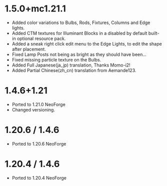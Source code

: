 # 1.5.0+mc1.21.1
* Added color variations to Bulbs, Rods, Fixtures, Columns and Edge lights.
* Added CTM textures for Illuminant Blocks in a disabled by default built-in optional resource pack.
* Added a sneak right click edit menu to the Edge Lights, to edit the shape after placement.
* Fixed Lamp Posts not being as bright as they should have been...
* Fixed missing particle texture on the Bulbs.
* Added Full Japanese(ja_jp) translation, Thanks Momo-i2!
* Added Partial Chinese(zh_cn) translation from Aemande123.

# 1.4.6+1.21
* Ported to 1.21.0 NeoForge
* Changed versioning.

# 1.20.6 / 1.4.6
* Ported to 1.20.6 NeoForge

# 1.20.4 / 1.4.6
* Ported to 1.20.4 NeoForge